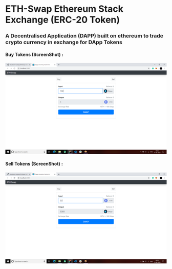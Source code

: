 # ETH-Swap Ethereum Stack Exchange (ERC-20 Token)

### A Decentralised Application (DAPP) built on ethereum to trade crypto currency in exchange for DApp Tokens

#### Buy Tokens (ScreenShot) :

![Buy Tokens](./screenshots/1.png)

#### Sell Tokens (ScreenShot) :

![Sell Tokens](./screenshots/2.png)

